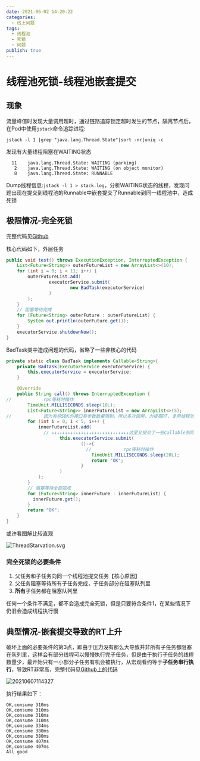 ```yaml
---
date: 2021-06-02 14:20:22
categories:
  - 线上问题
tags:
  - 线程池
  - 死锁
  - 问题
publish: true
---
```


# 线程池死锁-线程池嵌套提交

## 现象

流量峰值时发现大量调用超时，通过链路追踪锁定超时发生的节点，隔离节点后，在Pod中使用```jstack```命令追踪进程:

```shell
jstack -l 1 |grep "java.lang.Thread.State"|sort -nr|uniq -c 
```

发现有大量线程阻塞在WAITING状态

```shell
  11    java.lang.Thread.State: WAITING (parking)
   2    java.lang.Thread.State: WAITING (on object monitor)
   8    java.lang.Thread.State: RUNNABLE
```

Dump线程信息:```jstack -l 1 > stack.log```，分析WAITING状态的线程，发现问题出现在提交到线程池的Runnable中嵌套提交了Runnable到同一线程池中，造成死锁

## 极限情况-完全死锁

完整代码见[Github](https://github.com/kkyeer/JavaPlayground/blob/fccaa0c21101d4e5b3bdc07d9fde74b4bc454331/src/main/java/issue/threadstarvation/ThreadStarvation.java)

核心代码如下，外层任务

```java
public void test() throws ExecutionException, InterruptedException {
    List<Future<String>> outerFutureList = new ArrayList<>(10);
    for (int i = 0; i < 11; i++) {
        outerFutureList.add(
                executorService.submit(
                        new BadTask(executorService)
                )
        );
    }
    // 阻塞等待完成
    for (Future<String> outerFuture : outerFutureList) {
        System.out.println(outerFuture.get());
    }
    executorService.shutdownNow();
}
```

BadTask类中造成问题的代码，省略了一些非核心的代码

```java
private static class BadTask implements Callable<String>{
    private BadTask(ExecutorService executorService) {
        this.executorService = executorService;
    }

    @Override
    public String call() throws InterruptedException {
//            rpc等耗时操作
        TimeUnit.MILLISECONDS.sleep(10L);
        List<Future<String>> innerFutureList = new ArrayList<>(5);
//            因为有些SDK的接口有参数数量限制，所以多次调用，为提高RT，复用线程池并发调用
        for (int i = 0; i < 5; i++) {
            innerFutureList.add(
              // ↓↓↓↓↓↓↓↓↓↓↓↓↓↓↓↓↓↓↓↓↓↓↓↓↓↓↓↓↓这里又提交了一些Callable到同一个线程池
                    this.executorService.submit(
                            ()->{
                              //            rpc等耗时操作
                                TimeUnit.MILLISECONDS.sleep(20L);
                                return "OK";
                            }
                    )
            );
        }
        // 阻塞等待全部完成
        for (Future<String> innerFuture : innerFutureList) {
          innerFuture.get();
        }
        return "OK";
    }
}
```

或许看图解比较直观

![ThreadStarvation.svg](https://cdn.jsdelivr.net/gh/kkyeer/picbed/ThreadStarvation.svg)

### 完全死锁的必要条件

1. 父任务和子任务向同一个线程池提交任务【核心原因】
2. 父任务阻塞等待所有子任务完成，子任务部分在阻塞队列里
3. **所有**子任务都在阻塞队列里

任何一个条件不满足，都不会造成完全死锁，但是只要符合条件1，在某些情况下仍旧会造成线程执行慢

## 典型情况-嵌套提交导致的RT上升

破坏上面的必要条件的第3点，即由于压力没有那么大导致并非所有子任务都阻塞在队列里，这样会有部分线程可以慢慢执行完子任务，但是由于执行子任务的线程数量少，最开始只有一小部分子任务有机会被执行，从宏观看约等于**子任务串行执行**，导致RT非常高，完整代码见[Github上的代码](https://github.com/kkyeer/JavaPlayground/blob/master/src/main/java/issue/threadstarvation/ThreadHalfStarvation.java)

![20210607114327](https://cdn.jsdelivr.net/gh/kkyeer/picbed/20210607114327.png)

执行结果如下：

```shell
OK,consume 310ms
OK,consume 310ms
OK,consume 310ms
OK,consume 310ms
OK,consume 334ms
OK,consume 380ms
OK,consume 380ms
OK,consume 407ms
OK,consume 407ms
All good
```

